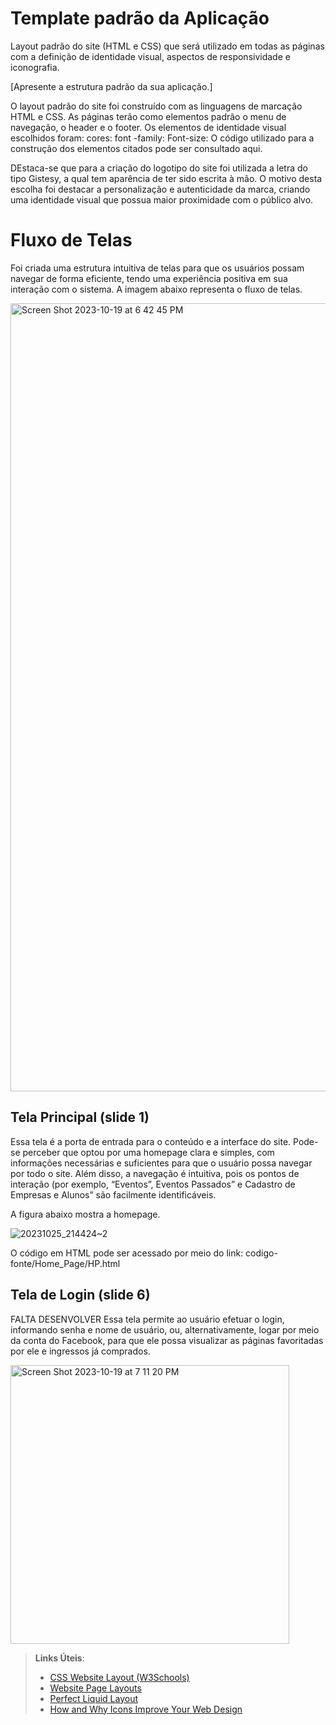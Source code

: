 # Template padrão da Aplicação

Layout padrão do site (HTML e CSS) que será utilizado em todas as páginas com a definição de identidade visual, aspectos de responsividade e iconografia.

[Apresente a estrutura padrão da sua aplicação.]

O layout padrão do site foi construído com as linguagens de marcação HTML e CSS. As páginas terão como elementos padrão o menu de navegação, o header e o footer. Os elementos de identidade visual escolhidos foram:
cores:
font -family:
Font-size:
O código utilizado para a construção dos elementos citados pode ser consultado aqui.

DEstaca-se que para a criação do logotipo do site foi utilizada a letra do tipo Gistesy, a qual tem aparência de ter sido escrita à mão. O motivo desta escolha foi destacar a personalização e autenticidade da marca, criando uma identidade visual que possua maior proximidade com o público alvo.


# Fluxo de Telas
Foi criada uma estrutura intuitiva de telas para que os usuários possam navegar de forma eficiente, tendo uma experiência positiva em sua interação com o sistema.
A imagem abaixo representa o fluxo de telas.

<img width="1261" alt="Screen Shot 2023-10-19 at 6 42 45 PM" src="https://github.com/ICEI-PUC-Minas-PMV-ADS/pmv-ads-2023-2-e1-proj-web-t11-pmv-ads-2023-2-e1-proj-vendaingressos/assets/145787867/d808f36e-843e-46a4-982a-082ac54b207e">


## Tela Principal (slide 1)

Essa tela é a porta de entrada para o conteúdo e a interface do site. Pode-se perceber que optou por uma homepage clara e simples, com informações necessárias e suficientes para que o usuário possa navegar por todo o site. Além disso, a navegação é intuitiva, pois os pontos de interação (por exemplo, “Eventos”, Eventos Passados” e Cadastro de Empresas e Alunos”  são facilmente identificáveis.

A figura abaixo mostra a homepage.

![20231025_214424~2](https://github.com/ICEI-PUC-Minas-PMV-ADS/pmv-ads-2023-2-e1-proj-web-t11-pmv-ads-2023-2-e1-proj-vendaingressos/assets/145730279/dd99a1e6-ffdd-44c1-851b-16ce3382c1bd)


O código em HTML pode ser acessado por meio do link: codigo-fonte/Home_Page/HP.html

## Tela de Login (slide 6)
FALTA DESENVOLVER
Essa tela permite ao usuário efetuar o login, informando senha e nome de usuário, ou, alternativamente, logar por meio da conta do Facebook, para que ele possa visualizar as páginas favoritadas por ele e ingressos já comprados.

<img width="446" alt="Screen Shot 2023-10-19 at 7 11 20 PM" src="https://github.com/ICEI-PUC-Minas-PMV-ADS/pmv-ads-2023-2-e1-proj-web-t11-pmv-ads-2023-2-e1-proj-vendaingressos/assets/145787867/875c503a-521b-4010-9bdd-41a800d70f85">










> **Links Úteis**:
>
> - [CSS Website Layout (W3Schools)](https://www.w3schools.com/css/css_website_layout.asp)
> - [Website Page Layouts](http://www.cellbiol.com/bioinformatics_web_development/chapter-3-your-first-web-page-learning-html-and-css/website-page-layouts/)
> - [Perfect Liquid Layout](https://matthewjamestaylor.com/perfect-liquid-layouts)
> - [How and Why Icons Improve Your Web Design](https://usabilla.com/blog/how-and-why-icons-improve-you-web-design/)
